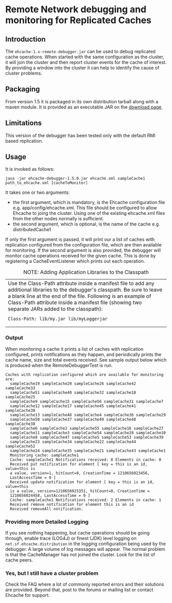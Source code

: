 ---
---
# Remote Network debugging and monitoring for Replicated Caches <a name="Remote-Network-debugging-and-monitoring-for-Distributed-Caches"/>

 

## Introduction
The `ehcache-1.x-remote-debugger.jar` can be used to debug replicated cache operations. When started with the same configuration as the
cluster, it will join the cluster and then report cluster events for the cache of interest. By providing a window into the cluster
it can help to identify the cause of cluster problems.

## Packaging
From version 1.5 it is packaged in its own distribution tarball along with a maven module.
It is provided as an executable JAR on the [download page](http://ehcache.org/downloads/catalog).

## Limitations
This version of the debugger has been tested only with the default RMI based replication.

## Usage
It is invoked as follows:

    java -jar ehcache-debugger-1.5.0.jar ehcache.xml sampleCache1 path_to_ehcache.xml [cacheToMonitor]

It takes one or two arguments:

* the first argument, which is mandatory, is the Ehcache configuration file e.g. app/config/ehcache.xml. This file should be configured to allow
  Ehcache to joing the cluster. Using one of the existing ehcache.xml files from the other nodes normally is
  sufficient.
* the second argument, which is optional, is the name of the cache e.g. distributedCache1

If only the first argument is passed, it will print our a list of caches with replication configured
  from the configuration file, which are then available for monitoring.
If the second argument is also provided, the debugger will monitor cache operations received for the given cache.
This is done by registering a CacheEventListener which prints out each operation.

<table markdown="1">
<caption>NOTE: Adding Application Libraries to the Classpath</caption>
<tr><td>
Use the Class-Path attribute inside a manifest file to add any additional libraries to the debugger's classpath. Be sure to leave a blank line at the end of the file. Following is an example of Class-Path attribute inside a manifest file (showing two separate JARs added to the classpath):

    Class-Path: lib/my.jar lib/myLoggerjar

</td></tr>
</table>


### Output
When monitoring a cache it prints a list of caches with replication configured, prints notifications as they
  happen, and periodically prints the cache name, size and total events received. See sample output below which
  is produced when the RemoteDebuggerTest is run.

<pre><code>Caches with replication configured which are available for monitoring are:
  sampleCache19 sampleCache20 sampleCache26 sampleCache42 sampleCache33
  sampleCache51 sampleCache40 sampleCache32 sampleCache18 sampleCache25
  sampleCache9 sampleCache15 sampleCache56 sampleCache31 sampleCache7
  sampleCache12 sampleCache17 sampleCache45 sampleCache41 sampleCache30
  sampleCache13 sampleCache46 sampleCache4 sampleCache36 sampleCache29
  sampleCache50 sampleCache37 sampleCache49 sampleCache48 sampleCache38
  sampleCache6 sampleCache2 sampleCache55 sampleCache16 sampleCache27
  sampleCache11 sampleCache3 sampleCache54 sampleCache28 sampleCache10
  sampleCache8 sampleCache47 sampleCache5 sampleCache53 sampleCache39
  sampleCache23 sampleCache34 sampleCache22 sampleCache44 sampleCache52
  sampleCache24 sampleCache35 sampleCache21 sampleCache43 sampleCache1
  Monitoring cache: sampleCache1
  Cache: sampleCache1 Notifications received: 0 Elements in cache: 0
  Received put notification for element [ key = this is an id, value=this is
  a value, version=1, hitCount=0, CreationTime = 1210656023456,
  LastAccessTime = 0 ]
  Received update notification for element [ key = this is an id, value=this
  is a value, version=1210656025351, hitCount=0, CreationTime =
  1210656024458, LastAccessTime = 0 ]
  Cache: sampleCache1 Notifications received: 2 Elements in cache: 1
  Received remove notification for element this is an id
  Received removeAll notification.
</code></pre>

### Providing more Detailed Logging
If you see nothing happening, but cache operations should be going through, enable trace (LOG4J) or finest (JDK) level
  logging on <code>net.sf.ehcache.distribution</code> in the logging configuration being used by the debugger.
  A large volume of log messages will appear. The normal problem is that the CacheManager has not joined the cluster.
  Look for the list of cache peers.

### Yes, but I still have a cluster problem
Check the FAQ where a lot of commonly reported errors and their solutions are provided. Beyond that, post to the forums or mailing
list or contact Ehcache for support.
